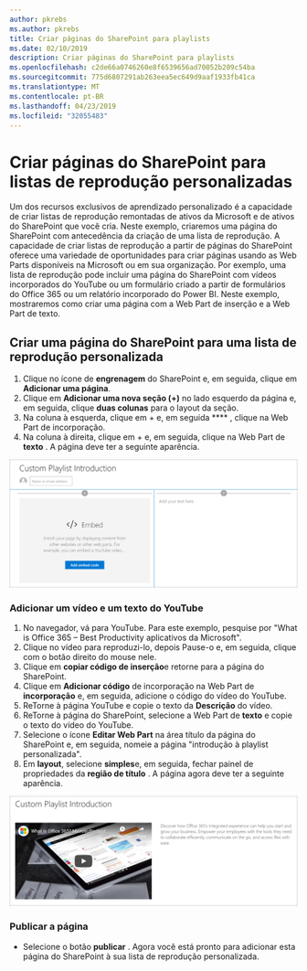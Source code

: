 ```yaml
---
author: pkrebs
ms.author: pkrebs
title: Criar páginas do SharePoint para playlists
ms.date: 02/10/2019
description: Criar páginas do SharePoint para playlists
ms.openlocfilehash: c2de66a0746260e8f6539656ad70052b209c54ba
ms.sourcegitcommit: 775d6807291ab263eea5ec649d9aaf1933fb41ca
ms.translationtype: MT
ms.contentlocale: pt-BR
ms.lasthandoff: 04/23/2019
ms.locfileid: "32055483"
---
```

# <a name="create-sharepoint-pages-for-custom-playlists"></a>Criar páginas do SharePoint para listas de reprodução personalizadas

Um dos recursos exclusivos de aprendizado personalizado é a capacidade de criar listas de reprodução remontadas de ativos da Microsoft e de ativos do SharePoint que você cria. Neste exemplo, criaremos uma página do SharePoint com antecedência da criação de uma lista de reprodução. A capacidade de criar listas de reprodução a partir de páginas do SharePoint oferece uma variedade de oportunidades para criar páginas usando as Web Parts disponíveis na Microsoft ou em sua organização. Por exemplo, uma lista de reprodução pode incluir uma página do SharePoint com vídeos incorporados do YouTube ou um formulário criado a partir de formulários do Office 365 ou um relatório incorporado do Power BI. Neste exemplo, mostraremos como criar uma página com a Web Part de inserção e a Web Part de texto.  

## <a name="create-a-sharepoint-page-for-a-custom-playlist"></a>Criar uma página do SharePoint para uma lista de reprodução personalizada

1. Clique no ícone de **engrenagem** do SharePoint e, em seguida, clique em **Adicionar uma página**.
2. Clique em **Adicionar uma nova seção (+)** no lado esquerdo da página e, em seguida, clique **duas colunas** para o layout da seção.
3. Na coluna à esquerda, clique em + e, em seguida **** , clique na Web Part de incorporação. 
4. Na coluna à direita, clique em + e, em seguida, clique na Web Part de **texto** . A página deve ter a seguinte aparência.

![CG-pagenewstart. png](media/cg-pagenewstart.png)

### <a name="add-a-video-and-text-from-youtube"></a>Adicionar um vídeo e um texto do YouTube

1. No navegador, vá para YouTube. Para este exemplo, pesquise por "What is Office 365 – Best Productivity aplicativos da Microsoft".
2. Clique no vídeo para reproduzi-lo, depois Pause-o e, em seguida, clique com o botão direito do mouse nele. 
3. Clique em **copiar código de inserção**e retorne para a página do SharePoint. 
4. Clique em **Adicionar código** de incorporação na Web Part de **incorporação** e, em seguida, adicione o código do vídeo do YouTube.
5. ReTorne à página YouTube e copie o texto da **Descrição** do vídeo. 
6. ReTorne à página do SharePoint, selecione a Web Part de **texto** e copie o texto do vídeo do YouTube.
7. Selecione o ícone **Editar Web Part** na área título da página do SharePoint e, em seguida, nomeie a página "introdução à playlist personalizada". 
8. Em **layout**, selecione **simples**e, em seguida, fechar painel de propriedades da **região de título** . A página agora deve ter a seguinte aparência. 

![CG-pagenewfinish. png](media/cg-pagenewfinish.png)

### <a name="publish-the-page"></a>Publicar a página

- Selecione o botão **publicar** . Agora você está pronto para adicionar esta página do SharePoint à sua lista de reprodução personalizada. 